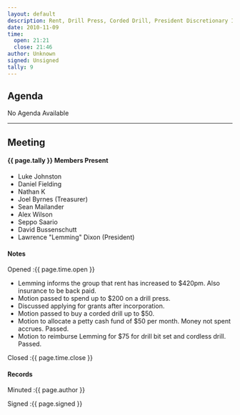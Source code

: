 ```yaml
---
layout: default
description: Rent, Drill Press, Corded Drill, President Discretionary Instituted.
date: 2010-11-09
time:
  open: 21:21
  close: 21:46
author: Unknown
signed: Unsigned
tally: 9
---
```


## Agenda

No Agenda Available

---

## Meeting

#### {{ page.tally }} Members Present

* Luke Johnston
* Daniel Fielding
* Nathan K
* Joel Byrnes (Treasurer)
* Sean Mailander
* Alex Wilson
* Seppo Saario
* David Bussenschutt
* Lawrence "Lemming" Dixon (President)

#### Notes

Opened
:{{ page.time.open }}

* Lemming informs the group that rent has increased to $420pm. Also insurance to be back paid.
* Motion passed to spend up to $200 on a drill press.
* Discussed applying for grants after incorporation.
* Motion passed to buy a corded drill up to $50.
* Motion to allocate a petty cash fund of $50 per month. Money not spent accrues. Passed.
* Motion to reimburse Lemming for $75 for drill bit set and cordless drill. Passed.

Closed
:{{ page.time.close }}

#### Records

Minuted
:{{ page.author }}

Signed
:{{ page.signed }}
